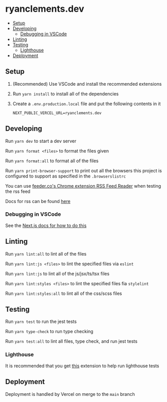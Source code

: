 # ryanclements.dev <!-- omit in toc -->

- [Setup](#setup)
- [Developing](#developing)
  - [Debugging in VSCode](#debugging-in-vscode)
- [Linting](#linting)
- [Testing](#testing)
  - [Lighthouse](#lighthouse)
- [Deployment](#deployment)

## Setup

1. (Recommended) Use VSCode and install the recommended extensions
2. Run `yarn install` to install all of the dependencies
3. Create a `.env.production.local` file and put the following contents in it

   ```.env
   NEXT_PUBLIC_VERCEL_URL=ryanclements.dev
   ```

## Developing

Run `yarn dev` to start a dev server

Run `yarn format <files>` to format the files given

Run `yarn format:all` to format all of the files

Run `yarn print-browser-support` to print out all the browsers this project is configured to support as specified in the `.browserslistrc`

You can use [feeder.co's Chrome extension RSS Feed Reader](https://chrome.google.com/webstore/detail/rss-feed-reader/pnjaodmkngahhkoihejjehlcdlnohgmp/related?hl=en) when testing the rss feed

Docs for rss can be found [here](https://www.w3schools.com/xml/xml_rss.asp)

### Debugging in VSCode

See the [Next.js docs for how to do this](https://nextjs.org/docs/advanced-features/debugging#debugging-with-vs-code)

## Linting

Run `yarn lint:all` to lint all of the files

Run `yarn lint:js <files>` to lint the specified files via `eslint`

Run `yarn lint:js` to lint all of the js/jsx/ts/tsx files

Run `yarn lint:styles <files>` to lint the specified files fia `stylelint`

Run `yarn lint:styles:all` to lint all of the css/scss files

## Testing

Run `yarn test` to run the jest tests

Run `yarn type-check` to run type checking

Run `yarn test:all` to lint all files, type check, and run jest tests

### Lighthouse

It is recommended that you get [this](https://chrome.google.com/webstore/detail/lighthouse/blipmdconlkpinefehnmjammfjpmpbjk/related) extension to help run lighthouse tests

## Deployment

Deployment is handled by Vercel on merge to the `main` branch
